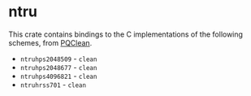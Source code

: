 # ntru

This crate contains bindings to the C implementations of the following schemes, from [PQClean][pqc].

 * ``ntruhps2048509`` - ``clean``
 * ``ntruhps2048677`` - ``clean``
 * ``ntruhps4096821`` - ``clean``
 * ``ntruhrss701`` - ``clean``


[pqc]: https://github.com/PQClean/PQClean/
